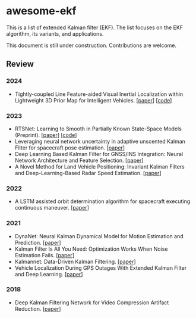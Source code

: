 # awesome-ekf

This is a list of extended Kalman filter (EKF). The list focuses on the EKF algorithm, its variants, and applications.

This document is still under construction. Contributions are welcome.

## Review

### 2024

- Tightly-coupled Line Feature-aided Visual Inertial Localization within Lightweight 3D Prior Map for Intelligent Vehicles. [[paper](https://ieeexplore.ieee.org/abstract/document/10422196)] [[code](https://github.com/ZHENGXi-git/TC-VIML)]

### 2023

- RTSNet: Learning to Smooth in Partially Known State-Space Models (Preprint). [[paper](http://arxiv.org/abs/2110.04717)] [[code](https://github.com/KalmanNet/RTSNet_ICASSP22)]
- Leveraging neural network uncertainty in adaptive unscented Kalman Filter for spacecraft pose estimation. [[paper](https://doi.org/10.1016/j.asr.2023.02.021)]
- Deep Learning Based Kalman Filter for GNSS/INS Integration: Neural Network Architecture and Feature Selection.
  [[paper](https://ieeexplore.ieee.org/document/10148914)]
- A Novel Method for Land Vehicle Positioning: Invariant Kalman Filters and Deep-Learning-Based Radar Speed Estimation.
  [[paper](https://ieeexplore.ieee.org/document/10158411)]

### 2022

- A LSTM assisted orbit determination algorithm for spacecraft executing continuous maneuver. [[paper](https://doi.org/10.1016/j.actaastro.2022.09.041)]

### 2021

- DynaNet: Neural Kalman Dynamical Model for Motion Estimation and Prediction. [[paper](https://doi.org/10.1109/TNNLS.2021.3112460)]
- Kalman Filter Is All You Need: Optimization Works When Noise Estimation Fails. [[paper](https://openreview.net/forum?id=cMBKc-0OTY5)]
- Kalmannet: Data-Driven Kalman Filtering. [[paper](https://doi.org/10.1109/ICASSP39728.2021.9413750)]
- Vehicle Localization During GPS Outages With Extended Kalman Filter and Deep Learning. [[paper](https://doi.org/10.1109/TIM.2021.3097401)]

### 2018

- Deep Kalman Filtering Network for Video Compression Artifact Reduction. [[paper](https://openaccess.thecvf.com/content_ECCV_2018/html/Guo_Lu_Deep_Kalman_Filtering_ECCV_2018_paper.html)]
